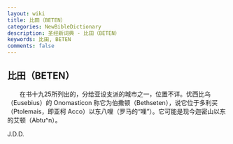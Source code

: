 ```yaml
---
layout: wiki
title: 比田（BETEN）
categories: NewBibleDictionary
description: 圣经新词典 - 比田（BETEN）
keywords: 比田, BETEN
comments: false
---
```


## 比田（BETEN）

　　在书十九25所列出的，分给亚设支派的城市之一，位置不详。优西比乌（Eusebius）的 Onomasticon 称它为伯撒顿（Bethseten），说它位于多利买（Ptolemais，即亚柯 Acco）以东八哩（罗马的“哩”）。它可能是现今迦密山以东的艾顿（Abtu^n）。

J.D.D.






